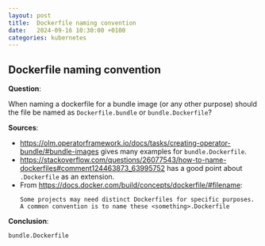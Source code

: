 ```yaml
---
layout: post
title:  Dockerfile naming convention
date:   2024-09-16 10:30:00 +0100
categories: kubernetes
---
```


## Dockerfile naming convention

**Question**:

When naming a dockerfile for a bundle image (or any other purpose) should the file be named as `Dockerfile.bundle` or `bundle.Dockerfile`?

**Sources**:

- https://olm.operatorframework.io/docs/tasks/creating-operator-bundle/#bundle-images gives many examples for `bundle.Dockerfile`.
- https://stackoverflow.com/questions/26077543/how-to-name-dockerfiles#comment124463873_63995752 has a good point about `.Dockerfile` as an extension.
- From https://docs.docker.com/build/concepts/dockerfile/#filename:
  ```
  Some projects may need distinct Dockerfiles for specific purposes. A common convention is to name these <something>.Dockerfile
  ```
**Conclusion**:

`bundle.Dockerfile`
